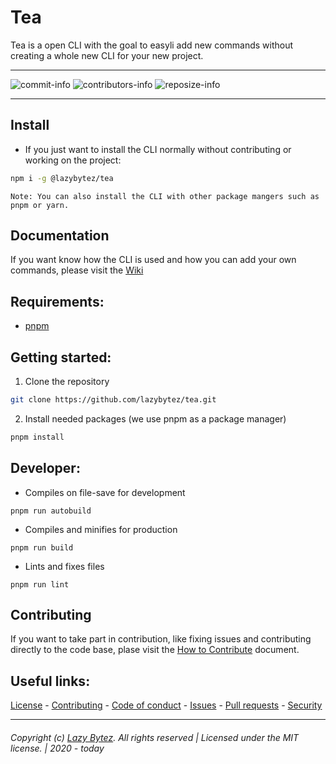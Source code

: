 # Tea
Tea is a open CLI with the goal to easyli add new commands without creating a whole new CLI for your new project. 

---- 

  ![commit-info][commit-info]
  ![contributors-info][contributors-info]
  ![reposize-info][reposize-info]

----
## Install 
- If you just want to install the CLI normally without contributing or working on the project:  
```bash
npm i -g @lazybytez/tea
```
`Note: You can also install the CLI with other package mangers such as pnpm or yarn.`

## Documentation
If you want know how the CLI is used and how you can add your own commands, please visit the [Wiki](https://github.com/lazybytez/tea/wiki) 

## Requirements:
- [pnpm](https://pnpm.js.org/en/installation)

## Getting started:

1. Clone the repository
```bash
git clone https://github.com/lazybytez/tea.git
```

2. Install needed packages (we use pnpm as a package manager)
```bash
pnpm install
```

## Developer:
- Compiles on file-save for development
```
pnpm run autobuild
```

- Compiles and minifies for production
```
pnpm run build
```

- Lints and fixes files
```
pnpm run lint
```

## Contributing

If you want to take part in contribution, like fixing issues and contributing directly to the code base, plase visit the [How to Contribute][github-contribute] document.

## Useful links:
[License][github-license] - 
[Contributing][github-contribute] - 
[Code of conduct][github-codeofconduct] - 
[Issues][github-issues] - 
[Pull requests][github-pulls] - 
[Security][github-security] 

<hr>  

###### Copyright (c) [Lazy Bytez][github-team]. All rights reserved | Licensed under the MIT license. | 2020 - today

<!-- Variables -->
[github-team]: https://github.com/lazybytez

[github-license]: https://github.com/lazybytez/tea/blob/master/LICENSE
[github-contribute]: https://github.com/lazybytez/tea/blob/master/CONTRIBUTING.md
[github-codeofconduct]: https://github.com/lazybytez/tea/blob/master/CODE_OF_CONDUCT.md
[github-issues]: https://github.com/lazybytez/tea/issues
[github-pulls]: https://github.com/lazybytez/tea/pulls
[github-security]: https://github.com/lazybytez/tea/blob/master/SECURITY.md

[commit-info]: https://img.shields.io/github/last-commit/lazybytez/tea?style=flat-square

[contributors-info]: https://img.shields.io/github/contributors/lazybytez/tea?style=flat-square

[reposize-info]: https://img.shields.io/github/repo-size/lazybytez/tea?style=flat-square
